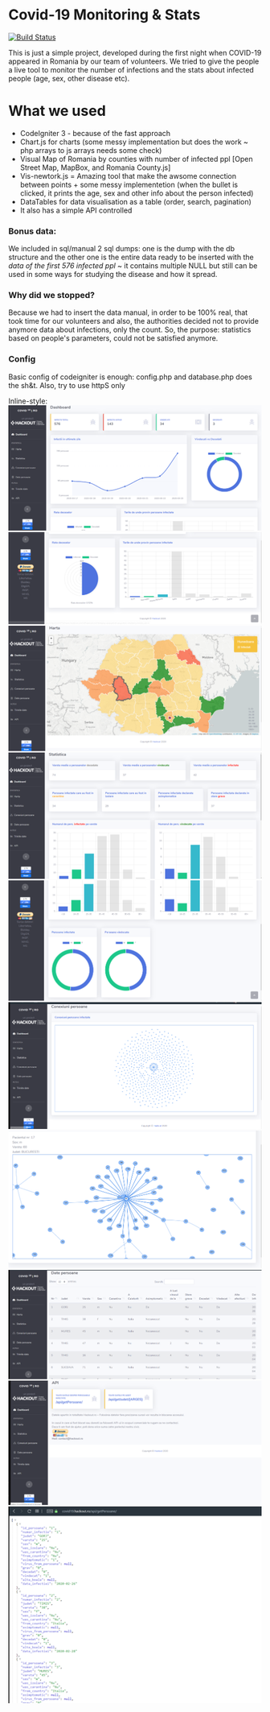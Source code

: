 # Covid-19 Monitoring & Stats


[![Build Status](https://travis-ci.org/joemccann/dillinger.svg?branch=master)](https://zamolxis.org)

This is just a simple project, developed during the first night when COVID-19 appeared in Romania by our team of volunteers.
We tried to give the people a live tool to monitor the number of infections and the stats about infected people (age, sex, other disease etc).


# What we used

  - CodeIgniter 3 - because of the fast approach
  - Chart.js for charts (some messy implementation but does the work ~ php arrays to js arrays needs some check)
  - Visual Map of Romania by counties with number of infected ppl [Open Street Map, MapBox, and Romania County.js]
  - Vis-newtork.js = Amazing tool that make the awsome connection between points + some messy implementetion (when the bullet is clicked, it prints the age, sex and other info about the person infected)
  - DataTables for data visualisation as a table (order, search, pagination)
  - It also has a simple API controlled



### Bonus data:

We included in sql/manual 2 sql dumps: one is the dump with the db structure and the other one is the entire data ready to be inserted with the *data of the first 576 infected ppl* ~ it contains multiple NULL but still can be used in some ways for studying the disease and how it spread.

### Why did we stopped?

Because we had to insert the data manual, in order to be 100% real, that took time for our volunteers and also, the authorities decided not to provide anymore data about infections, only the count. So, the purpose: statistics based on people's parameters, could not be satisfied anymore.

### Config

Basic config of codeigniter is enough: config.php and database.php does the sh&t. Also, try to use httpS only

Inline-style: 
![alt text](https://raw.githubusercontent.com/ZamolxisInc/covid19.hackout.ro/master/git-imgs/1.PNG "Pic")
![alt text](https://raw.githubusercontent.com/ZamolxisInc/covid19.hackout.ro/master/git-imgs/2.PNG "Pic")
![alt text](https://raw.githubusercontent.com/ZamolxisInc/covid19.hackout.ro/master/git-imgs/3.PNG "Pic")
![alt text](https://raw.githubusercontent.com/ZamolxisInc/covid19.hackout.ro/master/git-imgs/4.PNG "Pic")
![alt text](https://raw.githubusercontent.com/ZamolxisInc/covid19.hackout.ro/master/git-imgs/5.PNG "Pic")
![alt text](https://raw.githubusercontent.com/ZamolxisInc/covid19.hackout.ro/master/git-imgs/6.PNG "Pic")
![alt text](https://raw.githubusercontent.com/ZamolxisInc/covid19.hackout.ro/master/git-imgs/7.PNG "Pic")
![alt text](https://raw.githubusercontent.com/ZamolxisInc/covid19.hackout.ro/master/git-imgs/8.PNG "Pic")
![alt text](https://raw.githubusercontent.com/ZamolxisInc/covid19.hackout.ro/master/git-imgs/9.PNG "Pic")
![alt text](https://raw.githubusercontent.com/ZamolxisInc/covid19.hackout.ro/master/git-imgs/10.PNG "Pic")
